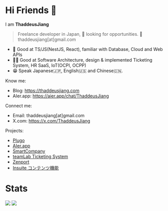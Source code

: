 # Hi Friends 👋

I am **ThaddeusJiang**

> Freelance developer in Japan, 🤝 looking for opportunities.
> 📧 thaddeusjiang[at]gmail.com

* 🤘 Good at TS/JS(NestJS, React), familiar with Database, Cloud and Web APIs
* 🙋‍♂️ Good at Software Architecture, design & implemented Ticketing System, HR SaaS, IoT(OCPI, OCPP)
* 😁 Speak Japanese🇯🇵, English🇺🇸 and Chinese🇨🇳.

Know me:

* Blog: https://thaddeusjiang.com
* AIer.app: https://aier.app/chat/ThaddeusJiang

Connect me:

* Email: thaddeusjiang[at]gmail.com
* X.com: https://x.com/ThaddeusJiang

Projects: 

* [Plugo](https://plugo.co.jp)
* [AIer.app](https://www.aier.app/)
* [SmartCompany](https://smartcompany.jp/)
* [teamLab Ticketing System](https://www.team-lab.com/ticket/)
* [Zenport](https://zenport.io/)
* [Insuite コンテンツ機能](https://www.insuite.jp/ise/function/contents/)

# Stats

<img align="center" src="https://github-readme-stats.vercel.app/api?username=thaddeusjiang" />

<img align="center" src="https://github-readme-stats.vercel.app/api/top-langs/?username=thaddeusjiang&hide=html" />
